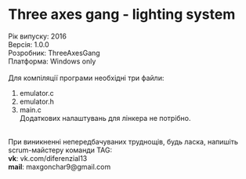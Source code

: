 # Three axes gang - lighting system 
Рік випуску: 2016<br/>
Версія: 1.0.0<br/>
Розробник: ThreeAxesGang<br/>
Платформа: Windows only<br/>
<br/>
Для компіляції програми необхідні три файли: <br/>
1. emulator.c <br/>
2. emulator.h <br/>
3. main.c <br/>
Додаткових налаштувань для лінкера не потрібно. <br/>
<br/>
При виникненні непередбачуваних труднощів, будь ласка, напишіть scrum-майстеру команди TAG: <br/>
<b>vk</b>: vk.com/diferenzial13 <br/>
<b>mail</b>: maxgonchar9@gmail.com <br/>
